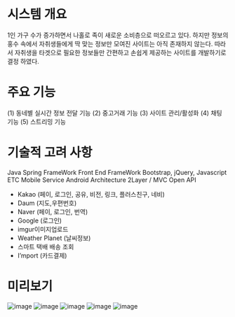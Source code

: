 
# 시스템 개요
1인 가구 수가 증가하면서 나홀로 족이 새로운 소비층으로 떠오르고 있다. 
하지만 정보의 홍수 속에서 자취생들에게 딱 맞는 정보만 모여진 사이트는 아직 존재하지 않는다. 
따라서 자취생을 타겟으로 필요한 정보들만 간편하고 손쉽게 제공하는 사이트를 개발하기로 결정 하였다.

# 주요 기능
(1) 동네별 실시간 정보 전달 기능
(2) 중고거래 기능
(3) 사이트 관리/활성화
(4) 채팅 기능
(5) 스트리밍 기능

# 기술적 고려 사항
 Java
Spring FrameWork
 Front End FrameWork
Bootstrap, jQuery, Javascript ETC
Mobile Service
Android
 Architecture
 2Layer / MVC
Open API 
- Kakao (페이, 로그인, 공유, 비전, 링크, 플러스친구, 네비)
- Daum (지도,우편번호)
- Naver (페이, 로그인, 번역)
- Google (로그인)
- imgur이미지업로드
- Weather Planet (날씨정보)
- 스마트 택배 배송 조회
- I’mport (카드결제)

# 미리보기
![image](https://user-images.githubusercontent.com/44853610/54422833-a99c6480-4752-11e9-909a-334c7506b528.png)
![image](https://user-images.githubusercontent.com/44853610/54423392-f03e8e80-4753-11e9-81f6-e1c95a01baab.png)
![image](https://user-images.githubusercontent.com/44853610/54423438-04828b80-4754-11e9-819a-e81ff765f9b4.png)
![image](https://user-images.githubusercontent.com/44853610/54422436-d8fea180-4751-11e9-9c79-1f514442efd5.png)
![image](https://user-images.githubusercontent.com/44853610/54422794-95f0fe00-4752-11e9-9b25-98291d4b47c4.png)
